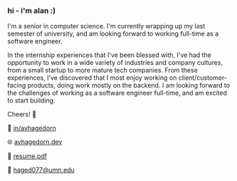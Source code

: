 ### hi - i'm alan :)

I'm a senior in computer science. I'm currently wrapping up my last semester of university, and am looking forward to working full-time as a software engineer. 

In the internship experiences that I've been blessed with, I've had the opportunity to work in a wide variety of industries and company cultures, from a small startup to more mature tech companies. From these experiences, I've discovered that I most enjoy working on client/customer-facing products, doing work mostly on the backend. I am looking forward to the challenges of working as a software engineer full-time, and am excited to start building.

Cheers! 🎉

🤝 [in/avhagedorn](https://www.linkedin.com/in/avhagedorn/)

🌐 [avhagedorn.dev](https://www.avhagedorn.dev/)

📄 [resume.pdf](https://www.avhagedorn.dev/static/Resume.pdf)

📨 haged077@umn.edu

<!--
**avhagedorn/avhagedorn** is a ✨ _special_ ✨ repository because its `README.md` (this file) appears on your GitHub profile.

Here are some ideas to get you started:

- 🔭 I’m currently working on ...
- 🌱 I’m currently learning ...
- 👯 I’m looking to collaborate on ...
- 🤔 I’m looking for help with ...
- 💬 Ask me about ...
- 📫 How to reach me: ...
- 😄 Pronouns: ...
- ⚡ Fun fact: ...
-->

